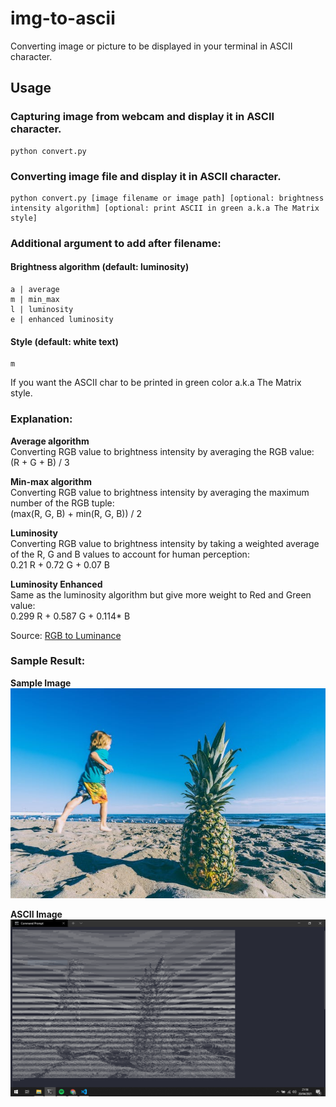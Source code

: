 # img-to-ascii
Converting image or picture to be displayed in your terminal in ASCII character.

## Usage

### Capturing image from webcam and display it in ASCII character.
```
python convert.py
```

### Converting image file and display it in ASCII character.
```
python convert.py [image filename or image path] [optional: brightness intensity algorithm] [optional: print ASCII in green a.k.a The Matrix style]
```

### Additional argument to add after filename:

#### Brightness algorithm (default: luminosity)
```
a | average
m | min_max
l | luminosity
e | enhanced luminosity
```
#### Style (default: white text)
```
m
```
If you want the ASCII char to be printed in green color a.k.a The Matrix style.

### Explanation:

**Average algorithm**  
Converting RGB value to brightness intensity by averaging the RGB value:  
(R + G + B) / 3

**Min-max algorithm**  
Converting RGB value to brightness intensity by averaging the maximum number of the RGB tuple:  
(max(R, G, B) + min(R, G, B)) / 2

**Luminosity**  
Converting RGB value to brightness intensity by taking a weighted average of the R, G and B values to account for human perception:  
0.21 R + 0.72 G + 0.07 B

**Luminosity Enhanced**  
Same as the luminosity algorithm but give more weight to Red and Green value:  
0.299 R + 0.587 G + 0.114* B

Source: [RGB to Luminance](https://stackoverflow.com/questions/596216/formula-to-determine-perceived-brightness-of-rgb-color)

### Sample Result:
**Sample Image**
![Sample Image](./sample_image.jpg)

**ASCII Image**
![ASCII Image](./sample_ascii.png)

